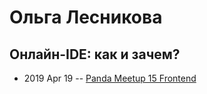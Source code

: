 # Ольга Лесникова

## Онлайн-IDE: как и зачем?
- 2019 Apr 19 -- [Panda Meetup 15 Frontend](https://www.youtube.com/watch?v=XlKd9_Oe0WE)    
